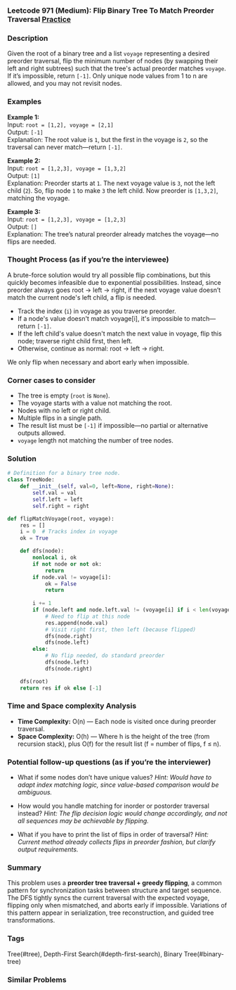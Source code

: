 ### Leetcode 971 (Medium): Flip Binary Tree To Match Preorder Traversal [Practice](https://leetcode.com/problems/flip-binary-tree-to-match-preorder-traversal)

### Description  
Given the root of a binary tree and a list `voyage` representing a desired preorder traversal, flip the minimum number of nodes (by swapping their left and right subtrees) such that the tree's actual preorder matches `voyage`. If it’s impossible, return `[-1]`. Only unique node values from 1 to n are allowed, and you may not revisit nodes.

### Examples  

**Example 1:**  
Input: `root = [1,2], voyage = [2,1]`  
Output: `[-1]`  
Explanation: The root value is `1`, but the first in the voyage is `2`, so the traversal can never match—return `[-1]`.

**Example 2:**  
Input: `root = [1,2,3], voyage = [1,3,2]`  
Output: `[1]`  
Explanation: Preorder starts at `1`. The next voyage value is `3`, not the left child (`2`). So, flip node `1` to make `3` the left child. Now preorder is `[1,3,2]`, matching the voyage.

**Example 3:**  
Input: `root = [1,2,3], voyage = [1,2,3]`  
Output: `[]`  
Explanation: The tree’s natural preorder already matches the voyage—no flips are needed.

### Thought Process (as if you’re the interviewee)  
A brute-force solution would try all possible flip combinations, but this quickly becomes infeasible due to exponential possibilities. Instead, since preorder always goes root → left → right, if the next voyage value doesn’t match the current node's left child, a flip is needed.

- Track the index (`i`) in voyage as you traverse preorder.
- If a node's value doesn't match voyage[i], it's impossible to match—return `[-1]`.
- If the left child's value doesn't match the next value in voyage, flip this node; traverse right child first, then left.
- Otherwise, continue as normal: root → left → right.

We only flip when necessary and abort early when impossible.

### Corner cases to consider  
- The tree is empty (`root` is `None`).
- The voyage starts with a value not matching the root.
- Nodes with no left or right child.
- Multiple flips in a single path.
- The result list must be `[-1]` if impossible—no partial or alternative outputs allowed.
- `voyage` length not matching the number of tree nodes.

### Solution

```python
# Definition for a binary tree node.
class TreeNode:
    def __init__(self, val=0, left=None, right=None):
        self.val = val
        self.left = left
        self.right = right

def flipMatchVoyage(root, voyage):
    res = []
    i = 0  # Tracks index in voyage
    ok = True

    def dfs(node):
        nonlocal i, ok
        if not node or not ok:
            return
        if node.val != voyage[i]:
            ok = False
            return
        
        i += 1
        if (node.left and node.left.val != (voyage[i] if i < len(voyage) else None)):
            # Need to flip at this node
            res.append(node.val)
            # Visit right first, then left (because flipped)
            dfs(node.right)
            dfs(node.left)
        else:
            # No flip needed, do standard preorder
            dfs(node.left)
            dfs(node.right)

    dfs(root)
    return res if ok else [-1]
```

### Time and Space complexity Analysis  

- **Time Complexity:** O(n) — Each node is visited once during preorder traversal.
- **Space Complexity:** O(h) — Where h is the height of the tree (from recursion stack), plus O(f) for the result list (f = number of flips, f ≤ n).

### Potential follow-up questions (as if you’re the interviewer)  

- What if some nodes don’t have unique values?
  *Hint: Would have to adapt index matching logic, since value-based comparison would be ambiguous.*

- How would you handle matching for inorder or postorder traversal instead?
  *Hint: The flip decision logic would change accordingly, and not all sequences may be achievable by flipping.*

- What if you have to print the list of flips in order of traversal?
  *Hint: Current method already collects flips in preorder fashion, but clarify output requirements.*

### Summary
This problem uses a **preorder tree traversal + greedy flipping**, a common pattern for synchronization tasks between structure and target sequence. The DFS tightly syncs the current traversal with the expected voyage, flipping only when mismatched, and aborts early if impossible. Variations of this pattern appear in serialization, tree reconstruction, and guided tree transformations.

### Tags
Tree(#tree), Depth-First Search(#depth-first-search), Binary Tree(#binary-tree)

### Similar Problems
